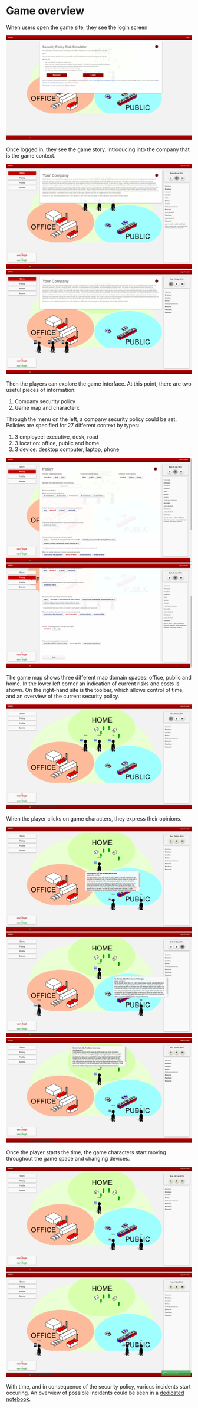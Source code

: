 # Game overview

When users open the game site, they see the login screen

![Login screen](screenshot-login.png)

Once logged in, they see the game story, introducing into the company that is the game context.

![Intro](screenshot-intro1.png)
![Intro](screenshot-intro2.png)

Then the players can explore the game interface. At this point, there are two useful pieces of information:

  1. Company security policy
  2. Game map and characterx
 
 Through the menu on the left, a company security policy could be set.
 Policies are specified for 27 different context by types:
 
   1. 3 employee: executive, desk, road
   2. 3 location: office, public and home
   3. 3 device: desktop computer, laptop, phone

![Security policy](screenshot-policy-password1.png)
![Security policy](screenshot-policy-password2.png)

The game map shows three different map domain spaces: office, public and home.
In the lower left corner an indication of current risks and costs is shown.
On the right-hand site is the toolbar, which allows control of time, and an overview of the current security policy.

![Game map](screenshot-map1.png)

When the player clicks on game characters, they express their opinions.

![Executive opinion](screenshot-talk1.png)
![Desk opinion](screenshot-talk4.png)
![Road opinion](screenshot-talk2.png)

Once the player starts the time, the game characters start moving throughout the game space and changing devices.

![Gameplay](screenshot-map2.png)
![Gameplay](screenshot-map3.png)

With time, and in consequence of the security policy, various incidents start occuring. An overview of possible incidents could be seen in a [dedicated notebook](summarise-incidents.ipynb).

